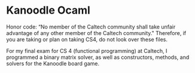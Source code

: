 # Kanoodle Ocaml

Honor code: “No member of the Caltech community shall take unfair advantage of any other member of the Caltech community." Therefore, if you are taking or plan on taking CS4, do not look over these files.

For my final exam for CS 4 (functional programming) at Caltech, I programmed a binary matrix solver, as well as constructors, methods, and solvers for the Kanoodle board game.
